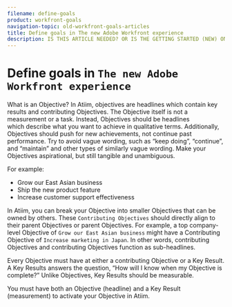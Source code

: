 ```yaml
---
filename: define-goals
product: workfront-goals
navigation-topic: old-workfront-goals-articles
title: Define goals in The new Adobe Workfront experience
description: IS THIS ARTICLE NEEDED? OR IS THE GETTING STARTED (NEW) ONE COVERING THIS INFO?? or the article about creating goals in the Guidelines section???
---
```


# Define goals in `The new Adobe Workfront experience`

<!--
IS THIS ARTICLE NEEDED? OR IS THE GETTING STARTED (NEW) ONE COVERING THIS INFO?? or the article about creating goals in the Guidelines section???
-->

What is an Objective? In Atiim, objectives are headlines which contain key results and contributing Objectives.&nbsp;The Objective itself is not a measurement or a task. Instead, Objectives should be headlines which&nbsp;describe what you want to achieve in qualitative terms. Additionally, Objectives should push for new achievements, not continue past performance. Try to avoid vague wording, such as “keep doing”, “continue”, and “maintain” and other types of similarly vague wording. Make your Objectives aspirational, but still tangible and unambiguous.

For example:

* Grow our East Asian business
* Ship the new product feature
* Increase customer support effectiveness

In Atiim, you can break your Objective into smaller Objectives that can be owned by others. These `Contributing Objectives` should directly align to their parent Objectives or parent Objectives. For example, a top company-level Objective of `Grow our East Asian business` might have a Contributing Objective of `Increase marketing in Japan`. In other words, contributing Objectives and contributing Objectives function as sub-headlines.

Every Objective must have at either a contributing Objective or a Key Result. A Key Results answers the question, “How will I know when my Objective is complete?” Unlike Objectives, Key Results should be measurable.

You must have both an Objective (headline) and a Key Result (measurement) to activate your Objective in Atiim.
